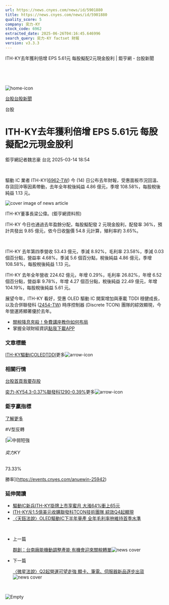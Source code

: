 ```yaml
---
url: https://news.cnyes.com/news/id/5901880
title: https://news.cnyes.com/news/id/5901880
quality_score: 5
company: 奕力-KY
stock_code: 6962
extracted_date: 2025-06-26T04:16:45.646996
search_query: 奕力-KY factset 財報
version: v3.3.3
---
```


ITH-KY去年獲利倍增 EPS 5.61元 每股擬配2元現金股利 | 鉅亨網 - 台股新聞

‌

‌

![home-icon](/assets/icons/breadCrumb/symbol-icon-home.svg)

[台股](/news/cat/tw_stock)[台股新聞](/news/cat/tw_stock_news)

台股

# ITH-KY去年獲利倍增 EPS 5.61元 每股擬配2元現金股利

鉅亨網記者魏志豪 台北 2025-03-14 18:54

‌

驅動 IC 業者 ITH-KY([6962-TW](https://www.cnyes.com/twstock/6962)) 今 (14) 日公布去年財報，受惠面板市況回溫、存貨回沖等因素帶動，去年全年稅後純益 4.86 億元，季增 108.58%，每股稅後純益 1.13 元。

![cover image of news article](/_next/image?url=https%3A%2F%2Fcimg.cnyes.cool%2Fprod%2Fnews%2F5901880%2Fl%2Fbecbdc36154fd51cfddf22f98b5c2203.jpg&w=3840&q=75)

ITH-KY董事長梁公偉。(鉅亨網資料照)

ITH-KY 今日也通過去年盈餘分配，每股擬配發 2 元現金股利，配發率 36%，預計共發出 9.85 億元，依今日收盤價 54.8 元計算，殖利率約 3.65%。

‌

ITH-KY 去年第四季營收 53.43 億元，季減 8.92%，毛利率 23.58%，季減 0.03 個百分點，營益率 4.68%，季減 5.6 個百分點，稅後純益 4.86 億元，季增 108.58%，每股稅後純益 1.13 元。

ITH-KY 去年全年營收 224.62 億元，年增 0.29%，毛利率 26.82%，年增 6.52 個百分點，營益率 9.78%，年增 4.27 個百分點，稅後純益 22.49 億元，年增 104.19%，每股稅後純益 5.61 元。

展望今年，ITH-KY 看好，受惠 OLED 驅動 IC 開案增加與車載 TDDI 穩健成長，以及合併聯發科 ([2454-TW](https://www.cnyes.com/twstock/2454)) 時序控制器 (Discrete TCON) 團隊的綜效顯現，今年營運將顯著優於去年。

* [關稅降息夾殺！免費講座教你如何布局](https://www.rsc.com.tw/Cnyes_RSC/SeminarBooking2025InvestmentOutlook.aspx?utm_source=anue&utm_medium=usstocks_end)
* 掌握全球財經資訊[點我下載APP](http://www.cnyes.com/app/?utm_source=mweb&utm_medium=HamMenuBanner&utm_campaign=fixed&utm_content=entr)

### 文章標籤

[ITH-KY](https://news.cnyes.com/tag/ITH-KY "ITH-KY")[驅動IC](https://news.cnyes.com/tag/驅動IC "驅動IC")[OLED](https://news.cnyes.com/tag/OLED "OLED")[TDDI](https://news.cnyes.com/tag/TDDI "TDDI")更多![arrow-icon](/assets/icons/arrows/arrow-down.svg)

### 相關行情

[台股首頁](https://www.cnyes.com/twstock)[我要存股](https://supr.link/8OHaU)

[奕力-KY54.3-0.37%](https://www.cnyes.com/twstock/6962)[聯發科1290-0.39%](https://www.cnyes.com/twstock/2454)更多![arrow-icon](/assets/icons/arrows/arrow-down.svg)

### 鉅亨贏指標

[了解更多](https://events.cnyes.com/anuewin-25942)

#V型反轉

[![中弱短強](/assets/icons/win-indicator/short-to-long.svg)

###### 奕力KY

73.33%

勝率](https://events.cnyes.com/anuewin-25942)

### 延伸閱讀

* [驅動IC新兵ITH-KY掛牌上市享蜜月 大漲64%衝上65元](/news/id/5790038)
* [ITH-KY斥1.5億美元收購聯發科TCON技術團隊 綜效Q4起顯現](/news/id/5855202)
* [〈天鈺法說〉OLED驅動IC下半年量產 全年毛利率拚維持首季水準](/news/id/5971400)

‌

* 上一篇

  [群創：台南廠能機動調整產能 有機會迎來關稅轉單](/news/id/5901712)![news cover](https://cimg.cnyes.cool/prod/news/5901712/m/da85aa0d0bb99de27c61ffdb9e0a9a02.jpg)
* 下一篇

  [〈微星法說〉Q2起營運可望走強 顯卡、筆電、伺服器新品逐步出貨](/news/id/5896645)![news cover](https://cimg.cnyes.cool/prod/news/5896645/m/03517084ac8327286951261e69e11dca.jpg)

‌

![Empty](/assets/icons/skeleton/empty-image.svg)

‌